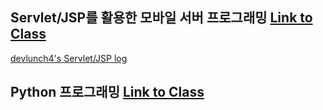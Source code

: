
## Servlet/JSP를 활용한 모바일 서버 프로그래밍 [Link to Class](https://tacademy.skplanet.com/live/player/onlineLectureDetail.action?seq=100)
[devlunch4's Servlet/JSP log](https://github.com/devlunch4/TAcademyServletJSPMobileServerProgramming)

## Python 프로그래밍 [Link to Class](https://tacademy.skplanet.com/live/player/onlineLectureDetail.action?seq=89)


